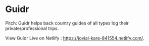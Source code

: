 # Guidr

Pitch: Guidr helps back country guides of all types log their private/professional trips. 

View Guidr Live on Netlify : https://jovial-kare-841554.netlify.com/.
